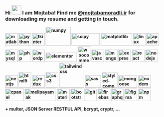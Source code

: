### Hi <img src="https://raw.githubusercontent.com/MartinHeinz/MartinHeinz/master/wave.gif" width="30px"> I am Mojtaba! Find me @[mojtabamoradli.ir](https://mojtabamoradli.ir/) for downloading my resume and getting in touch.

<b align="left">
<img src="https://cdn.jsdelivr.net/gh/devicons/devicon/icons/matlab/matlab-original.svg" title="matlab" width="40" height="40"/>
<img src="https://cdn.jsdelivr.net/gh/devicons/devicon/icons/python/python-original.svg" title="python" width="40" height="40"/>
<img src="https://mojtabamoradli.ir/projects/cfm/assets/img/tk.png" alt="tkinter" title="tkinter" width="40" height="40"/>
<img src="https://cdn.jsdelivr.net/gh/devicons/devicon/icons/numpy/numpy-original-wordmark.svg" title="numpy" width="80" height="60"/>
<img src="https://mojtabamoradli.ir/projects/cfm/assets/img/scipy.png" title="scipy" width="90" height="40"/>
<img src="https://mojtabamoradli.ir/projects/cfm/assets/img/mpl.svg" title="matplotlib" width="100" height="40"/>
<img src="https://cdn.jsdelivr.net/gh/devicons/devicon/icons/linux/linux-original.svg" title="linux" width="40" height="40"/>
<img src="https://cdn.jsdelivr.net/gh/devicons/devicon/icons/apache/apache-original.svg" title="apache" width="40" height="40"/>
<img src="https://cdn.jsdelivr.net/gh/devicons/devicon/icons/mysql/mysql-plain-wordmark.svg" title="mysql" width="40" height="40" />
<img src="https://cdn.jsdelivr.net/gh/devicons/devicon/icons/php/php-original.svg" title="php" width="40" height="40"/>
<img src="https://cdn.jsdelivr.net/gh/devicons/devicon/icons/wordpress/wordpress-original.svg" title="wordpress" width="40" height="40"/>
<img src="https://mojtabamoradli.ir/assets/img/elementor.png" alt="elementor" title="elementor" width="100" height="30"/>
<img src="https://cdn.jsdelivr.net/gh/devicons/devicon/icons/woocommerce/woocommerce-plain-wordmark.svg" title="woocommerce" width="40" height="50"/>
<img src="https://cdn.jsdelivr.net/gh/devicons/devicon/icons/javascript/javascript-original.svg" title="javascript" width="40" height="40"/>
<img  src="https://cdn.jsdelivr.net/gh/devicons/devicon/icons/mongodb/mongodb-original.svg" title="mongodb" width="40" height="40"/>
<img src="https://cdn.jsdelivr.net/gh/devicons/devicon/icons/express/express-original.svg" title="express" width="40" height="40"/>
<img src="https://cdn.jsdelivr.net/gh/devicons/devicon/icons/react/react-original.svg" title="react" width="40" height="40"/>
<img src="https://cdn.jsdelivr.net/gh/devicons/devicon/icons/nodejs/nodejs-original.svg" title="nodejs" width="40" height="40"/>
<img src="https://cdn.jsdelivr.net/gh/devicons/devicon/icons/nextjs/nextjs-original-wordmark.svg" title="nextjs" width="40" height="40"/>
<img src="https://cdn.jsdelivr.net/gh/devicons/devicon/icons/html5/html5-original-wordmark.svg" title="html5" width="40" height="50"/>
<img src="https://cdn.jsdelivr.net/gh/devicons/devicon/icons/redux/redux-original.svg" title="redux" width="40" height="40"/>
<img src="https://cdn.jsdelivr.net/gh/devicons/devicon/icons/css3/css3-original-wordmark.svg" title="css3" width="40" height="50"/>
<img src="https://cdn.jsdelivr.net/gh/devicons/devicon/icons/tailwindcss/tailwindcss-original-wordmark.svg" title="tailwindcss" width="80" height="80"/>
<img src="https://cdn.jsdelivr.net/gh/devicons/devicon/icons/sass/sass-original.svg" title="sass" width="50" height="40"/>
<img src="https://mojtabamoradli.ir/assets/img/styled-components.png" title="styled-components" width="50" height="50"/>
<img src="https://mojtabamoradli.ir/assets/img/mongoose.png" title="mongoose" width="60" height="40"/>
<img src="https://mojtabamoradli.ir/assets/img/nodemailer.webp" title="nodemailer" width="40" height="40"/>
<img src="https://mojtabamoradli.ir/assets/img/cpanel.svg" title="cpanel" width="60" height="40"/>
<img src="https://mojtabamoradli.ir/assets/img/melipayamak.png" title="melipayamak" width="100" height="40"/>
<img src="https://cdn.jsdelivr.net/gh/devicons/devicon/icons/materialui/materialui-original.svg" title="materialui" width="40" height="40"/>
<img src="https://cdn.jsdelivr.net/gh/devicons/devicon/icons/bootstrap/bootstrap-original-wordmark.svg" title="bootstrap" width="40" height="40"/>
<img src="https://cdn.jsdelivr.net/gh/devicons/devicon/icons/git/git-original-wordmark.svg" title="git" width="40" height="40"/>
<img src="https://cdn.jsdelivr.net/gh/devicons/devicon/icons/firebase/firebase-plain-wordmark.svg" title="firebase" width="40" height="40"/>
<img src="https://cdn.jsdelivr.net/gh/devicons/devicon/icons/graphql/graphql-plain-wordmark.svg" title="graphql" width="40" height="40"/>
<img src="https://cdn.jsdelivr.net/gh/devicons/devicon/icons/figma/figma-original.svg" title="figma" width="40" height="40"/>
<img src="https://cdn.jsdelivr.net/gh/devicons/devicon/icons/npm/npm-original-wordmark.svg" title="npm" width="40" height="40"/>
          
 <b>+</b> multer, JSON Server RESTFUL API, bcrypt, cryptr, ...
          
<b>
          
